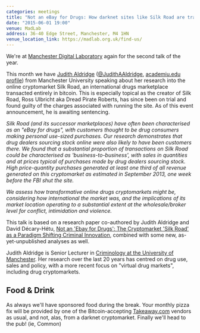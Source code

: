 ```yaml
---
categories: meetings
title: "Not an eBay for Drugs: How darknet sites like Silk Road are transforming markets"
date: "2015-06-01 19:00"
venue: MadLab
address: 36-40 Edge Street, Manchester, M4 1HN
venue_location_link: https://madlab.org.uk/find-us/
---
```


We're at [Manchester Digital Laboratory][madlab-event] again for the second talk of the year.

This month we have [Judith Aldridge][judithaldridge] ([@JudithAAldridge][@JudithAAldridge], [academiu.edu profile][academia-edu]) from Manchester University speaking about her research into the online cryptomarket Silk Road, an international drugs marketplace transacted entirely in bitcoin. This is especially topical as the creator of Silk Road, Ross Ulbricht aka Dread Pirate Roberts, has since been on trial and found guilty of the charges associated with running the site. As of this event announcement, he is awaiting sentencing.

*Silk Road (and its successor marketplaces) have often been characterised as an "eBay for drugs", with customers thought to be drug consumers making personal use-sized purchases. Our research demonstrates that drug dealers sourcing stock online were also likely to have been customers there. We found that a substantial proportion of transactions on Silk Road could be characterised as 'business-to-business', with sales in quantities and at prices typical of purchases made by drug dealers sourcing stock. High price-quantity purchases generated at least one third of all revenue generated on this cryptomarket as estimated in September 2013, one week before the FBI shut the site.*

*We assess how transformative online drugs cryptomarkets might be, considering how international the market was, and the implications of its market location operating to a substantial extent at the wholesale/broker level for conflict, intimidation and violence.*

This talk is based on a research paper co-authored by Judith Aldridge and David Décary-Hétu, [Not an 'Ebay for Drugs': The Cryptomarket 'Silk Road' as a Paradigm Shifting Criminal Innovation][paper], combined with some new, as-yet-unpublished analyses as well.

Judith Aldridge is Senior Lecturer in [Criminology at the University of Manchester][criminology-uom]. Her research over the last 20 years has centred on drug use, sales and policy, with a more recent focus on "virtual drug markets", including drug cryptomarkets.

## Food & Drink

As always we'll have sponsored food during the break. Your monthly pizza fix will be provided by one of the Bitcoin-accepting [Takeaway.com][takeaway] vendors as usual, and not, alas, from a darknet cryptomarket. Finally we'll head to the pub! (ie, Common)

[madlab-event]: http://madlab.org.uk/events/bitcoin-manchester-june-2015/
[judithaldridge]: http://www.manchester.ac.uk/research/judith.aldridge/
[@JudithAAldridge]: https://twitter.com/JudithAAldridge
[academia-edu]: http://manchester.academia.edu/JudithAldridge
[paper]: http://papers.ssrn.com/sol3/papers.cfm?abstract_id=2436643
[criminology-uom]: http://www.law.manchester.ac.uk/criminology/
[takeaway]: http://www.takeaway.com/
